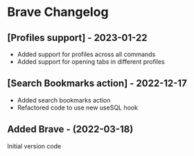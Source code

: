 # Brave Changelog

## [Profiles support] - 2023-01-22

- Added support for profiles across all commands
- Added support for opening tabs in different profiles

## [Search Bookmarks action] - 2022-12-17

- Added search bookmarks action
- Refactored code to use new useSQL hook

## Added Brave - (2022-03-18)
Initial version code
